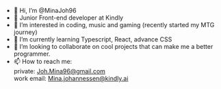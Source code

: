 - 👋 Hi, I’m @MinaJoh96
- 💼 Junior Front-end developer at Kindly
- 👀 I’m interested in coding, music and gaming (recently started my MTG journey)
- 🌱 I’m currently learning Typescript, React, advance CSS
- 💞️ I’m looking to collaborate on cool projects that can make me a better programmer.
- 📫 How to reach me:
<br/>private: Joh.Mina96@gmail.com 
<br/>work email: Mina.johannessen@kindly.ai

<!---
MinaJoh96/MinaJoh96 is a ✨ special ✨ repository because its `README.md` (this file) appears on your GitHub profile.
You can click the Preview link to take a look at your changes.
--->
